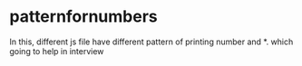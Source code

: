 # patternfornumbers
In this, different js file have different pattern of printing number and *. which going to help in interview
